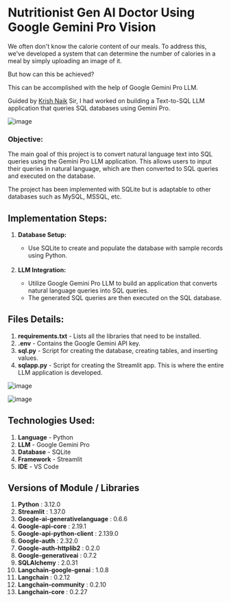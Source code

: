 # Nutritionist Gen AI Doctor Using Google Gemini Pro Vision

We often don't know the calorie content of our meals. To address this, we've developed a system that can determine the number of calories in a meal by simply uploading an image of it.

But how can this be achieved?

This can be accomplished with the help of Google Gemini Pro LLM.

Guided by <a href='https://www.linkedin.com/in/naikkrish/'>Krish Naik</a> Sir, I had worked on building a Text-to-SQL LLM application that queries SQL databases using Gemini Pro.

![image](https://github.com/user-attachments/assets/0a64f1fb-797a-4018-b56f-e13dd9b1d430)


<h3><b>Objective:</b></h3>

The main goal of this project is to convert natural language text into SQL queries using the Gemini Pro LLM application. 
This allows users to input their queries in natural language, which are then converted to SQL queries and executed on the database.

The project has been implemented with SQLite but is adaptable to other databases such as MySQL, MSSQL, etc. <br>


<h2><b>Implementation Steps:</b></h2>
<ol>
  <li><b>Database Setup:</b></li>
    <ul> 
      <li>Use SQLite to create and populate the database with sample records using Python.</li>
    </ul><br>

   <li><b>LLM Integration:</b></li>

<ul> 
      <li>Utilize Google Gemini Pro LLM to build an application that converts natural language queries into SQL queries.</li>
      <li>The generated SQL queries are then executed on the SQL database.</li>
</ul> 
</ol>



<h2><b>Files Details:</b></h2>
<ol>
  <li><b>requirements.txt</b> - Lists all the libraries that need to be installed.</li>
  <li><b>.env</b> - Contains the Google Gemini API key.</li>
  <li><b>sql.py</b> - Script for creating the database, creating tables, and inserting values.</li>
  <li><b>sqlapp.py</b> - Script for creating the Streamlit app. This is where the entire LLM application is developed.</li>
</ol>

![image](https://github.com/user-attachments/assets/655da246-cc58-4650-bed4-7247235df88b)

![image](https://github.com/user-attachments/assets/d6e922f0-1b72-4b20-85ac-b4880927f0aa)

<h2><b>Technologies Used:</b></h2>
<ol>
  <li><b>Language</b> - Python</li>
  <li><b>LLM</b> - Google Gemini Pro</li>
  <li><b>Database</b> - SQLite</li>
  <li><b>Framework</b> - Streamlit</li>
  <li><b>IDE</b> - VS Code</li>
</ol>

<h2>Versions of Module / Libraries</h2>
<ol>
  <li><b>Python</b> :  3.12.0
  <li><b>Streamlit</b> :                     1.37.0</li>
  <li><b>Google-ai-generativelanguage</b> :  0.6.6</li>
  <li><b>Google-api-core</b> :               2.19.1</li>
  <li><b>Google-api-python-client</b> :      2.139.0</li>
  <li><b>Google-auth</b> :                   2.32.0</li>
  <li><b>Google-auth-httplib2</b> :          0.2.0</li>
  <li><b>Google-generativeai</b> :           0.7.2</li>
  <li><b>SQLAlchemy</b> :                    2.0.31</li>
  <li><b>Langchain-google-genai</b> :        1.0.8</li>
  <li><b>Langchain</b> :                     0.2.12</li>
  <li><b>Langchain-community</b> :           0.2.10</li>
  <li><b>Langchain-core</b> :                0.2.27</li>
</ol>
